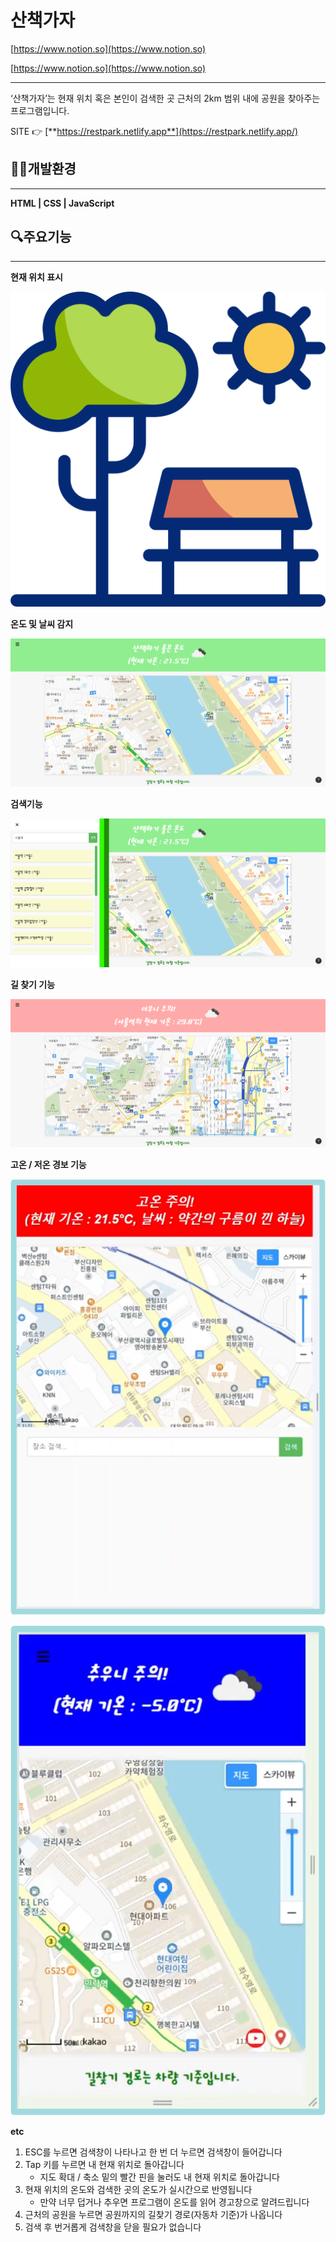 # 산책가자

[https://www.notion.so](https://www.notion.so)

[https://www.notion.so](https://www.notion.so)

---

‘산책가자’는 현재 위치 혹은 본인이 검색한 곳 근처의 2km 범위 내에 공원을 찾아주는 프로그램입니다.

SITE 👉 [**https://restpark.netlify.app**](https://restpark.netlify.app/)

## 👨‍💻개발환경

---

**HTML | CSS | JavaScript**

## 🔍주요기능

---

**현재 위치 표시**

![image.png](image.png)

**온도 및 날씨 감지**

![image.png](image%201.png)

**검색기능**

![image.png](image%202.png)

**길 찾기 기능**

![image.png](image%203.png)

**고온 / 저온 경보 기능**

![image.png](image%204.png)

![image.png](image%205.png)

**etc**

1. ESC를 누르면 검색창이 나타나고 한 번 더 누르면 검색창이 들어갑니다
2. Tap 키를 누르면 내 현재 위치로 돌아갑니다
    - 지도 확대 / 축소 밑의 빨간 핀을 눌러도 내 현재 위치로 돌아갑니다
3. 현재 위치의 온도와 검색한 곳의 온도가 실시간으로 반영됩니다
    - 만약 너무 덥거나 추우면 프로그램이 온도를 읽어 경고창으로 알려드립니다
4. 근처의 공원을 누르면 공원까지의 길찾기 경로(자동차 기준)가 나옵니다
5. 검색 후 번거롭게 검색창을 닫을 필요가 없습니다